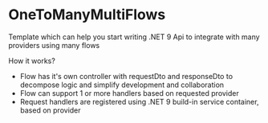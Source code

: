 # OneToManyMultiFlows

Template which can help you start writing .NET 9 Api to integrate with many providers using many flows

How it works?

* Flow has it's own controller with requestDto and responseDto to decompose logic and simplify development and collaboration
* Flow can support 1 or more handlers based on requested provider
* Request handlers are registered using .NET 9 build-in service container, based on provider
